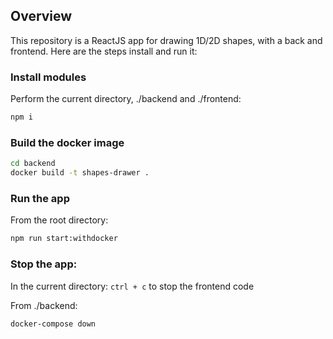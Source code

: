 ## Overview

This repository is a ReactJS app for drawing 1D/2D shapes, with a back and frontend.
Here are the steps install and run it:

### Install modules

Perform the current directory, ./backend and ./frontend:

```bash
npm i
```

### Build the docker image

```bash
cd backend
docker build -t shapes-drawer .
```

### Run the app

From the root directory:

```bash
npm run start:withdocker
```

### Stop the app:

In the current directory:
`ctrl + c` to stop the frontend code

From ./backend:

```bash
docker-compose down
```
